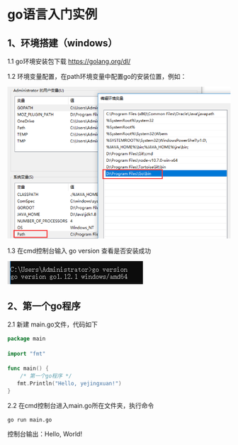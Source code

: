 # go语言入门实例

## 1、环境搭建（windows）

1.1 go环境安装包下载  https://golang.org/dl/

1.2 环境变量配置，在path环境变量中配置go的安装位置，例如：

![](https://github.com/yejingxuan/pic-depot/blob/master/article-pic/TIM%E6%88%AA%E5%9B%BE20190404101644.png)

1.3 在cmd控制台输入 go version 查看是否安装成功

![](https://github.com/yejingxuan/study/blob/master/go%E8%AF%AD%E8%A8%80/TIM%E6%88%AA%E5%9B%BE20190404101557.png)



## 2、第一个go程序

2.1 新建 main.go文件，代码如下

```go
package main

import "fmt"

func main() {
    /* 第一个go程序 */
   fmt.Println("Hello, yejingxuan!")
}
```

2.2 在cmd控制台进入main.go所在文件夹，执行命令
```
go run main.go
```
控制台输出：Hello, World!




